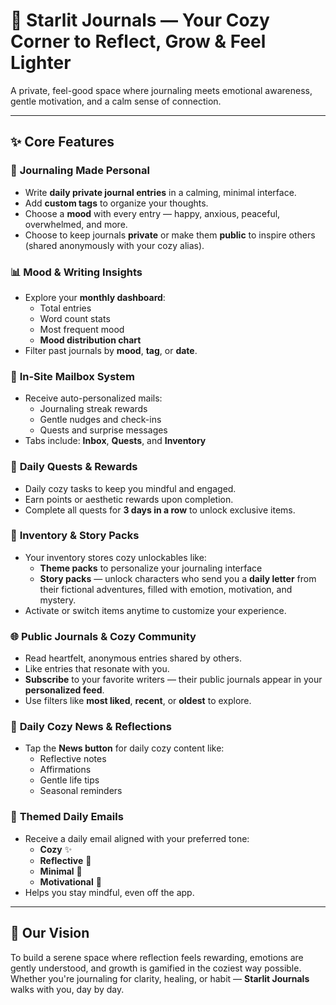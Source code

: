 # 🌿 **Starlit Journals — Your Cozy Corner to Reflect, Grow & Feel Lighter**

A private, feel-good space where journaling meets emotional awareness, gentle motivation, and a calm sense of connection.

---

## ✨ **Core Features**

### 📝 **Journaling Made Personal**

- Write **daily private journal entries** in a calming, minimal interface.
- Add **custom tags** to organize your thoughts.
- Choose a **mood** with every entry — happy, anxious, peaceful, overwhelmed, and more.
- Choose to keep journals **private** or make them **public** to inspire others (shared anonymously with your cozy alias).

### 📊 **Mood & Writing Insights**

- Explore your **monthly dashboard**:
  - Total entries
  - Word count stats
  - Most frequent mood
  - **Mood distribution chart**
- Filter past journals by **mood**, **tag**, or **date**.

### 📨 **In-Site Mailbox System**

- Receive auto-personalized mails:
  - Journaling streak rewards
  - Gentle nudges and check-ins
  - Quests and surprise messages
- Tabs include: **Inbox**, **Quests**, and **Inventory**

### 🎯 **Daily Quests & Rewards**

- Daily cozy tasks to keep you mindful and engaged.
- Earn points or aesthetic rewards upon completion.
- Complete all quests for **3 days in a row** to unlock exclusive items.

### 🎁 **Inventory & Story Packs**

- Your inventory stores cozy unlockables like:
  - **Theme packs** to personalize your journaling interface
  - **Story packs** — unlock characters who send you a **daily letter** from their fictional adventures, filled with emotion, motivation, and mystery.
- Activate or switch items anytime to customize your experience.

### 🌐 **Public Journals & Cozy Community**

- Read heartfelt, anonymous entries shared by others.
- Like entries that resonate with you.
- **Subscribe** to your favorite writers — their public journals appear in your **personalized feed**.
- Use filters like **most liked**, **recent**, or **oldest** to explore.

### 📰 **Daily Cozy News & Reflections**

- Tap the **News button** for daily cozy content like:
  - Reflective notes
  - Affirmations
  - Gentle life tips
  - Seasonal reminders

### 📧 **Themed Daily Emails**

- Receive a daily email aligned with your preferred tone:
  - **Cozy** ✨
  - **Reflective** 🌙
  - **Minimal** 🌿
  - **Motivational** 💪
- Helps you stay mindful, even off the app.

---

## 💫 **Our Vision**

To build a serene space where reflection feels rewarding, emotions are gently understood, and growth is gamified in the coziest way possible. Whether you're journaling for clarity, healing, or habit — **Starlit Journals** walks with you, day by day.
